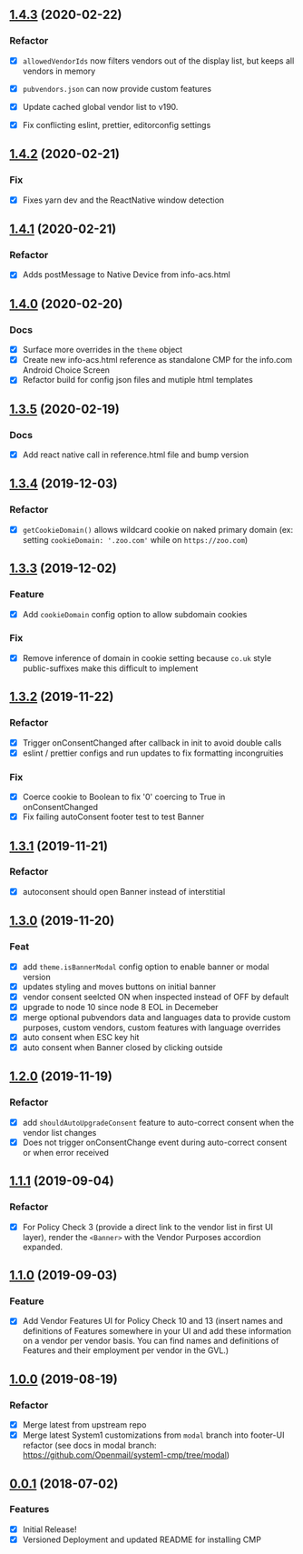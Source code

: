 ## [1.4.3](https://github.com/openmail/system1-cmp/compare/v1.4.2...v1.4.3) (2020-02-22)

### Refactor

- [x] `allowedVendorIds` now filters vendors out of the display list, but keeps all vendors in memory
- [x] `pubvendors.json` can now provide custom features
- [x] Update cached global vendor list to v190.
- [x] Fix conflicting eslint, prettier, editorconfig settings


<a name="1.4.2"></a>

## [1.4.2](https://github.com/openmail/system1-cmp/compare/v1.4.1...v1.4.2) (2020-02-21)

### Fix

- [x] Fixes yarn dev and the ReactNative window detection

<a name="1.4.1"></a>

## [1.4.1](https://github.com/openmail/system1-cmp/compare/v1.4.0...v1.4.1) (2020-02-21)

### Refactor

- [x] Adds postMessage to Native Device from info-acs.html

<a name="1.4.0"></a>

## [1.4.0](https://github.com/openmail/system1-cmp/compare/v1.3.5...v1.4.0) (2020-02-20)

### Docs

- [x] Surface more overrides in the `theme` object
- [x] Create new info-acs.html reference as standalone CMP for the info.com Android Choice Screen
- [x] Refactor build for config json files and mutiple html templates

<a name="1.3.5"></a>

## [1.3.5](https://github.com/openmail/system1-cmp/compare/v1.3.4...v1.3.5) (2020-02-19)

### Docs

- [x] Add react native call in reference.html file and bump version

<a name="1.3.4"></a>

## [1.3.4](https://github.com/openmail/system1-cmp/compare/v1.3.3...v1.3.4) (2019-12-03)

### Refactor

- [x] `getCookieDomain()` allows wildcard cookie on naked primary domain (ex: setting `cookieDomain: '.zoo.com'` while on `https://zoo.com`)

<a name="1.3.3"></a>

## [1.3.3](https://github.com/openmail/system1-cmp/compare/v1.3.2...v1.3.3) (2019-12-02)

### Feature

- [x] Add `cookieDomain` config option to allow subdomain cookies

### Fix

- [x] Remove inference of domain in cookie setting because `co.uk` style public-suffixes make this difficult to implement

<a name="1.3.2"></a>

## [1.3.2](https://github.com/openmail/system1-cmp/compare/v1.3.1...v1.3.2) (2019-11-22)

### Refactor

- [x] Trigger onConsentChanged after callback in init to avoid double calls
- [x] eslint / prettier configs and run updates to fix formatting incongruities

### Fix

- [x] Coerce cookie to Boolean to fix '0' coercing to True in onConsentChanged
- [x] Fix failing autoConsent footer test to test Banner

<a name="1.3.1"></a>

## [1.3.1](https://github.com/openmail/system1-cmp/compare/v1.3.0...v1.3.1) (2019-11-21)

### Refactor

- [x] autoconsent should open Banner instead of interstitial

<a name="1.3.0"></a>

## [1.3.0](https://github.com/openmail/system1-cmp/compare/v1.2.0...v1.3.0) (2019-11-20)

### Feat

- [x] add `theme.isBannerModal` config option to enable banner or modal version
- [x] updates styling and moves buttons on initial banner
- [x] vendor consent seelcted ON when inspected instead of OFF by default
- [x] upgrade to node 10 since node 8 EOL in Decemeber
- [x] merge optional pubvendors data and languages data to provide custom purposes, custom vendors, custom features with language overrides
- [x] auto consent when ESC key hit
- [x] auto consent when Banner closed by clicking outside

<a name="1.2.0"></a>

## [1.2.0](https://github.com/openmail/system1-cmp/compare/v1.1.1...v1.2.0) (2019-11-19)

### Refactor

- [x] add `shouldAutoUpgradeConsent` feature to auto-correct consent when the vendor list changes
- [x] Does not trigger onConsentChange event during auto-correct consent or when error received

<a name="1.1.1"></a>

## [1.1.1](https://github.com/openmail/system1-cmp/compare/v1.1.0...v1.1.1) (2019-09-04)

### Refactor

- [x] For Policy Check 3 (provide a direct link to the vendor list in first UI layer), render the `<Banner>` with the Vendor Purposes accordion expanded.

<a name="1.1.0"></a>

## [1.1.0](https://github.com/openmail/system1-cmp/compare/v1.0.0...v1.1.0) (2019-09-03)

### Feature

- [x] Add Vendor Features UI for Policy Check 10 and 13 (insert names and definitions of Features somewhere in your UI and add these information on a vendor per vendor basis. You can find names and definitions of Features and their employment per vendor in the GVL.)

<a name="1.0.0"></a>

## [1.0.0](https://github.com/openmail/system1-cmp/compare/v0.0.1...v1.0.0) (2019-08-19)

### Refactor

- [x] Merge latest from upstream repo
- [x] Merge latest System1 customizations from `modal` branch into footer-UI refactor (see docs in modal branch: https://github.com/Openmail/system1-cmp/tree/modal)

<a name="0.0.1"></a>

## [0.0.1](https://github.com/openmail/system1-cmp/compare/v0.0.0...v0.0.1) (2018-07-02)

### Features

- [x] Initial Release!
- [x] Versioned Deployment and updated README for installing CMP
